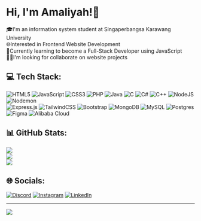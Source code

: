 # Hi, I'm Amaliyah!👋

  🎓I'm an information system student at Singaperbangsa Karawang University<br>
  🌐Interested in Frontend Website Development<br>
  🚀Currently learning to become a Full-Stack Developer using JavaScript <br>
  👯‍♂️I'm looking for collaborate on website projects <br>

## 💻 Tech Stack:
  ![HTML5](https://img.shields.io/badge/html5-%23E34F26.svg?style=flat&logo=html5&logoColor=white) 
  ![JavaScript](https://img.shields.io/badge/javascript-%23323330.svg?style=flat&logo=javascript&logoColor=%23F7DF1E) 
  ![CSS3](https://img.shields.io/badge/css3-%231572B6.svg?style=flat&logo=css3&logoColor=white) 
  ![PHP](https://img.shields.io/badge/php-%23777BB4.svg?style=flat&logo=php&logoColor=white) 
  ![Java](https://img.shields.io/badge/java-%23ED8B00.svg?style=flat&logo=openjdk&logoColor=white) 
  ![C](https://img.shields.io/badge/c-%2300599C.svg?style=flat&logo=c&logoColor=white) 
  ![C#](https://img.shields.io/badge/c%23-%23239120.svg?style=flat&logo=csharp&logoColor=white) 
  ![C++](https://img.shields.io/badge/c++-%2300599C.svg?style=flat&logo=c%2B%2B&logoColor=white) 
  ![NodeJS](https://img.shields.io/badge/node.js-6DA55F?style=flat&logo=node.js&logoColor=white) 
  ![Nodemon](https://img.shields.io/badge/NODEMON-%23323330.svg?style=flat&logo=nodemon&logoColor=%BBDEAD)
  <br/>
  ![Express.js](https://img.shields.io/badge/express.js-%23404d59.svg?style=flat&logo=express&logoColor=%2361DAFB) 
  ![TailwindCSS](https://img.shields.io/badge/tailwindcss-%2338B2AC.svg?style=flat&logo=tailwind-css&logoColor=white) 
  ![Bootstrap](https://img.shields.io/badge/bootstrap-%238511FA.svg?style=flat&logo=bootstrap&logoColor=white) 
  ![MongoDB](https://img.shields.io/badge/MongoDB-%234ea94b.svg?style=flat&logo=mongodb&logoColor=white) 
  ![MySQL](https://img.shields.io/badge/mysql-4479A1.svg?style=flat&logo=mysql&logoColor=white) 
  ![Postgres](https://img.shields.io/badge/postgres-%23316192.svg?style=flat&logo=postgresql&logoColor=white) 
  ![Figma](https://img.shields.io/badge/figma-%23F24E1E.svg?style=flat&logo=figma&logoColor=white) 
  ![Alibaba Cloud](https://img.shields.io/badge/AlibabaCloud-%23FF6701.svg?style=flat&logo=alibabacloud&logoColor=white)

## 📊 GitHub Stats:
![](https://github-readme-stats.vercel.app/api?username=amlly38&theme=radical&hide_border=false&include_all_commits=false&count_private=false)<br/>
![](https://github-readme-streak-stats.herokuapp.com/?user=amlly38&theme=radical&hide_border=false)<br/>
![](https://github-readme-stats.vercel.app/api/top-langs/?username=amlly38&theme=radical&hide_border=false&include_all_commits=false&count_private=false&layout=compact)

## 🌐 Socials:
[![Discord](https://img.shields.io/badge/Discord-%237289DA.svg?logo=discord&logoColor=white)](https://discord.gg/Yh3h7wjt) [![Instagram](https://img.shields.io/badge/Instagram-%23E4405F.svg?logo=Instagram&logoColor=white)](https://instagram.com/amlly38_) [![LinkedIn](https://img.shields.io/badge/LinkedIn-%230077B5.svg?logo=linkedin&logoColor=white)](https://www.linkedin.com/in/amaliyah03/) 

---
[![](https://visitcount.itsvg.in/api?id=amlly38&icon=0&color=0)](https://visitcount.itsvg.in)

<!-- Proudly created with GPRM ( https://gprm.itsvg.in ) -->
